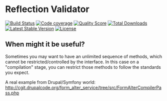 # Reflection Validator

[![Build Status](https://img.shields.io/travis/BR0kEN-/reflection-validator/master.svg?style=flat-square)](https://travis-ci.org/BR0kEN-/reflection-validator)
[![Code coverage](https://img.shields.io/scrutinizer/coverage/g/BR0kEN-/reflection-validator/master.svg?style=flat-square)](https://scrutinizer-ci.com/g/BR0kEN-/reflection-validator/?branch=master)
[![Quality Score](https://img.shields.io/scrutinizer/g/BR0kEN-/reflection-validator.svg?style=flat-square)](https://scrutinizer-ci.com/g/BR0kEN-/reflection-validator)
[![Total Downloads](https://img.shields.io/packagist/dt/reflection/validator.svg?style=flat-square)](https://packagist.org/packages/reflection/validator)
[![Latest Stable Version](https://poser.pugx.org/reflection/validator/v/stable?format=flat-square)](https://packagist.org/packages/reflection/validator)
[![License](https://img.shields.io/badge/license-MIT-brightgreen.svg?style=flat-square)](https://packagist.org/packages/reflection/validator)

## When might it be useful?

Sometimes you may want to have an unlimited sequence of methods, which cannot be restricted/controlled by the interface. In this case on a "compilation" stage, you can restrict those methods to follow the standards you expect.

A real example from Drupal/Symfony world: http://cgit.drupalcode.org/form_alter_service/tree/src/FormAlterCompilerPass.php
